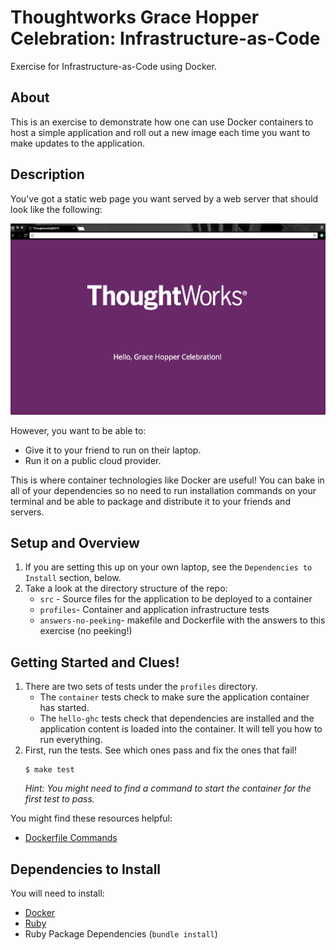 # Thoughtworks Grace Hopper Celebration: Infrastructure-as-Code
Exercise for Infrastructure-as-Code using Docker.

## About
This is an exercise to demonstrate how one can use Docker containers
to host a simple application and roll out a new image each time you want
to make updates to the application.

## Description
You've got a static web page you want served by a web server
that should look like the following:

![Image of Expected Web Page](answers-no-peeking/application_landing_page.png)

However, you want to be able to:
* Give it to your friend to run on their laptop.
* Run it on a public cloud provider.

This is where container technologies like Docker are useful!
You can bake in all of your dependencies so no need to run
installation commands on your terminal and be able to package
and distribute it to your friends and servers.

## Setup and Overview
1. If you are setting this up on your own laptop, see the `Dependencies to Install` section, below.
1. Take a look at the directory structure of the repo:
    * `src` - Source files for the application to be deployed to a container
    * `profiles`- Container and application infrastructure tests
    * `answers-no-peeking`- makefile and Dockerfile with the answers to this exercise (no peeking!)

## Getting Started and Clues!
1. There are two sets of tests under the `profiles` directory.
    * The `container` tests check to make sure the application container
      has started.
    * The `hello-ghc` tests check that dependencies are installed and the
      application content is loaded into the container.
It will tell you how to run everything.
1. First, run the tests. See which ones pass and fix the ones that fail!
   ```
   $ make test
   ```
   *Hint: You might need to find a command to start the container for
   the first test to pass.*

You might find these resources helpful:
* [Dockerfile Commands](https://docs.docker.com/engine/reference/builder/)

## Dependencies to Install
You will need to install:
* [Docker](https://docs.docker.com/install/)
* [Ruby](https://www.ruby-lang.org/en/documentation/installation/)
* Ruby Package Dependencies (`bundle install`)
